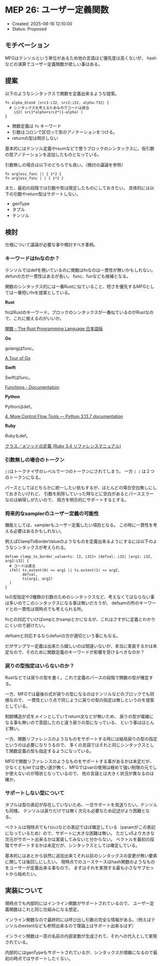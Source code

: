 # MEP 26: ユーザー定義関数

- Created: 2025-08-16 12:10:00
- Status: Proposed

## モチベーション

MFGはテンソルという単位があるため他の言語ほど優先度は高くないが、
hashなどの演算でユーザー定義関数が欲しい事はある。

## 提案

以下のようなシンタックスで関数を定義出来るような提案。

```
fn alpha_blend |src1:i32, src2:i32, alpha:f32| {
  # シンタックスを考えるためなのでコードは適当
	i32( src1*alpha+src2*(1-alpha) )
} 
```

- 関数定義は `fn` キーワード
- 引数はコロンで区切って型のアノテーションをつける。
- returnの型は明示しない

基本的にはテンソル定義やrsumなどで使うブロックのシンタックスに、仮引数の型アノテーションを追加したものとなっている。

引数無しの場合は以下のどちらでも良い。（検討の議論を参照）

```
fn argless_func || { 1*2 }
fn argless_func | | { 1*2 }
```

また、最初の段階では引数や型は限定したものにしておきたい。
具体的には以下の引数やreturn型はサポートしない。

- genType
- タプル
- テンソル

## 検討

仕様について議論が必要な事や検討すべき事柄。

### キーワードはfnなのか？

テンソルではdefを用いているのに関数はfnなのは一貫性が無いかもしれない。defunの方が一貫性はあるが長い。
func、funなども候補となる。

関数のシンタックス的には一番Rustに似ていること、短さを優先するMFGとしては一番短いfnを提案としている。

**Rust**

fnはRustのキーワード。ブロックのシンタックスが一番似ているのがRustなので、これに揃えるのがいいか。

[関数 - The Rust Programming Language 日本語版](https://doc.rust-jp.rs/book-ja/ch03-03-how-functions-work.html)

**Go**

golangはfunc。

[A Tour of Go](https://go.dev/tour/basics/4)

**Swift**

Swiftはfunc。

[Functions - Documentation](https://docs.swift.org/swift-book/documentation/the-swift-programming-language/functions/)

**Python**

Pythonはdef。

[4. More Control Flow Tools — Python 3.13.7 documentation](https://docs.python.org/3/tutorial/controlflow.html#defining-functions)

**Ruby**

Rubyもdef。

[クラス／メソッドの定義 (Ruby 3.4 リファレンスマニュアル)](https://docs.ruby-lang.org/ja/latest/doc/spec=2fdef.html)

### 引数無しの場合のトークン

`||`はトークナイザのレベルで一つのトークンにされてしまう。
一方 `| |` は２つのトークンになる。

パースとしてはどちらかに統一したい気もするが、ほとんどの場合空白無しにしておきたいけれど、
引数を削除していった時などに空白があるとパースエラーなのは納得しがたいので、
両方を明示的にサポートするとする。

### 将来的なsamplerのユーザー定義の可能性

機能としては、samplerもユーザー定義したい項目となる。
この時に一貫性を考える必要はあるかもしれない。

例えばClampToBorderValueのようなものを定義出来るようにするには以下のようなシンタックスが考えられる。

```
defsam clamp_to_border_value<ts: [2, i32]> |defval: i32| |arg1: i32, arg2:i32| {
  # コードは適当
  ifel( ts.extent(0) <= arg1 || ts.extent(1) <= arg2,
        defval,
        ts(arg1, arg2)
  )
}
```

tsの型指定や2種類の引数のためのシンタックスなど、考えなくてはならない事は多いのでこのシンタックスになる事は無いだろうが、
defsamの所のキーワードとの一貫性は現時点でも考えられる所。

fnとの対応でいけばsmpとかsampとかになるが、これはさすがに定義とわかりにくいので避けたい。

defsamと対応するならdefunの方が適切という事にもなる。

だがサンプラー定義は出来たら嬉しいのは間違いないが、本当に実装するかは未定なので、そのために関数定義のキーワードが影響を受けるべきなのか？


### 戻りの型指定はいらないのか？

Rustなどでは戻りの型を書く。これで定義のパースの段階で関数の型が確定する。

一方、MFGでは最後の式が戻りの型になるのはテンソルなどのブロックでも同様なので、
一貫性という点で同じように戻りの型の指定は無しというのを提案としている。

制御構造が式をメインとしていてreturn文などが無いため、
戻りの型が複雑になる事も無いので意図したのと違う戻りの型になっている、
という事はほとんど無い。

一方、関数リファレンスのようなものをサポートする時には結局戻りの型の指定というのは必要になりうるので、
多くの言語ではそれと同じシンタックスとして関数定義の型も指定するようになっている。

MFGで関数リファレンスのようなものをサポートする事があるかは未定だが、
少なくともletでは使い道が無く、MFGではvarの使用は極めて強い制限の元でしか使えないのが現状となっているので、
他の言語とは大きく状況が異なるのは確か。

### サポートしない型について

タプルは型の表記が存在していないため、一旦サポートを見送りたい。テンソルも同様。
テンソルは戻りだけでは無く次元も必要なため記述がより困難となる。

ベクトルは現時点でも`f32v2`などの表記でほぼ確定している（paramがこの表記になっているため）ので、サポートに大きな困難は無い。
ただしv5より大きな次元がサポート出来るかは実装してみないと分からない。
ベクトルを最初の段階でサポートするかは未定だが、シンタックスとしては確定している。

基本的にはあとから自然に追加出来てそれ以前のシンタックスの変更が無い要素に関しては後回しにしたい。
現時点でのユースケースはhash関数のようなものをユーザーが定義出来る事なので、
まずはそれを実現する最も小さなサブセットから始めたい。

## 実装について

現時点でも内部的にはインライン関数がサポートされているので、
ユーザー定義関数はこれと同じ仕組みになる想定。

インライン関数なので最終的には呼び出し引数の完全な情報がある。（例えばテンソルのextentなども参照出来るので理論上はサポート出来るはず）

インライン関数は一意の名前の内部変数が生成されて、それへの代入として実現されている。

内部的にはgenTypeもサポートされているが、シンタックスが煩雑になるので最初の時点ではサポートしたくない。